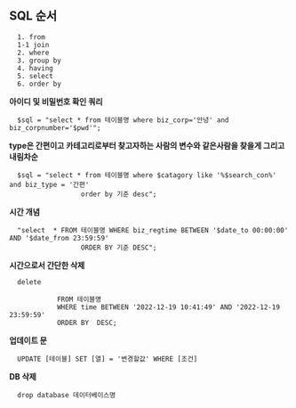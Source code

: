 ## SQL 순서 

      1. from 
      1-1 join 
      2. where 
      3. group by 
      4. having 
      5. select 
      6. order by


**아이디 및 비밀번호 확인 쿼리**

      $sql = "select * from 테이블명 where biz_corp='안녕' and biz_corpnumber='$pwd'";
      

**type은 간편이고 카테고리로부터 찾고자하는 사람의 변수와 같은사람을 찾을게 그리고 내림차순**


      $sql = "select * from 테이블명 where $catagory like '%$search_con%' and biz_type = '간편' 
                      order by 기준 desc";
                
**시간 개념**

      "select  * FROM 테이블명 WHERE biz_regtime BETWEEN '$date_to 00:00:00' AND '$date_from 23:59:59' 
                      ORDER BY 기준 DESC";
**시간으로서 간단한 삭제**

      delete  
                
                FROM 테이블명 
                WHERE time BETWEEN '2022-12-19 10:41:49' AND '2022-12-19 23:59:59' 
                ORDER BY  DESC;
                
**업데이트 문**
      
      UPDATE [테이블] SET [열] = '변경할값' WHERE [조건]
      
      
**DB 삭제**

      drop database 데이터베이스명
